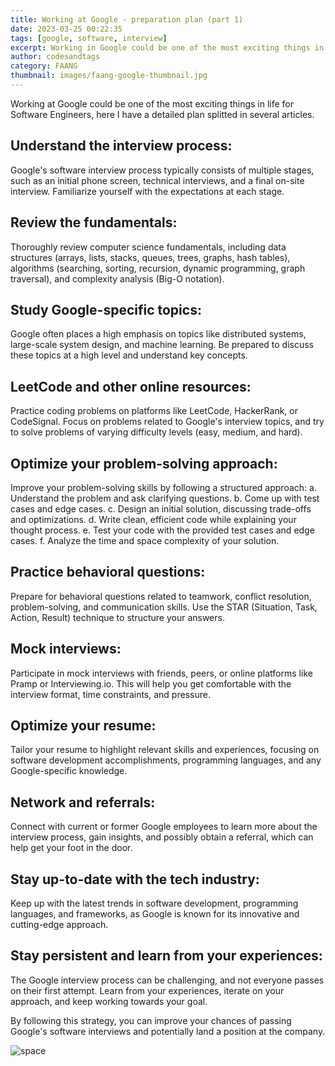 ```yaml
---
title: Working at Google - preparation plan (part 1)
date: 2023-03-25 00:22:35
tags: [google, software, interview]
excerpt: Working in Google could be one of the most exciting things in life for Software Engineers, here I have a detailed plan splitted in several articles.
author: codesandtags
category: FAANG
thumbnail: images/faang-google-thumbnail.jpg
---
```


Working at Google could be one of the most exciting things in life for Software Engineers, here I have a detailed plan splitted in several articles.

## Understand the interview process:

Google's software interview process typically
consists of multiple stages, such as an initial phone screen, technical interviews, and a final on-site interview. Familiarize yourself with the expectations at each stage.

## Review the fundamentals:

Thoroughly review computer science fundamentals, including data structures (arrays, lists, stacks, queues, trees, graphs, hash tables), algorithms (searching, sorting, recursion, dynamic programming, graph traversal), and complexity analysis (Big-O notation).

## Study Google-specific topics:

Google often places a high emphasis on topics like distributed systems, large-scale system design, and machine learning. Be prepared to discuss these topics at a high level and understand key concepts.

## LeetCode and other online resources:

Practice coding problems on platforms like LeetCode, HackerRank, or CodeSignal. Focus on problems related to Google's interview topics, and try to solve problems of varying difficulty levels (easy, medium, and hard).

## Optimize your problem-solving approach:

Improve your problem-solving skills by following a structured approach:
a. Understand the problem and ask clarifying questions.
b. Come up with test cases and edge cases.
c. Design an initial solution, discussing trade-offs and optimizations.
d. Write clean, efficient code while explaining your thought process.
e. Test your code with the provided test cases and edge cases.
f. Analyze the time and space complexity of your solution.

## Practice behavioral questions:

Prepare for behavioral questions related to teamwork, conflict resolution, problem-solving, and communication skills. Use the STAR (Situation, Task, Action, Result) technique to structure your answers.

## Mock interviews:

Participate in mock interviews with friends, peers, or online platforms like Pramp or Interviewing.io. This will help you get comfortable with the interview format, time constraints, and pressure.

## Optimize your resume:

Tailor your resume to highlight relevant skills and experiences, focusing on software development accomplishments, programming languages, and any Google-specific knowledge.

## Network and referrals:

Connect with current or former Google employees to learn more about the interview process, gain insights, and possibly obtain a referral, which can help get your foot in the door.

## Stay up-to-date with the tech industry:

Keep up with the latest trends in software development, programming languages, and frameworks, as Google is known for its innovative and cutting-edge approach.

## Stay persistent and learn from your experiences:

The Google interview process can be challenging, and not everyone passes on their first attempt. Learn from your experiences, iterate on your approach, and keep working towards your goal.

By following this strategy, you can improve your chances of passing Google's software interviews and potentially land a position at the company.

![space](images/working-at-google-preparation-plan-hero.jpg)
